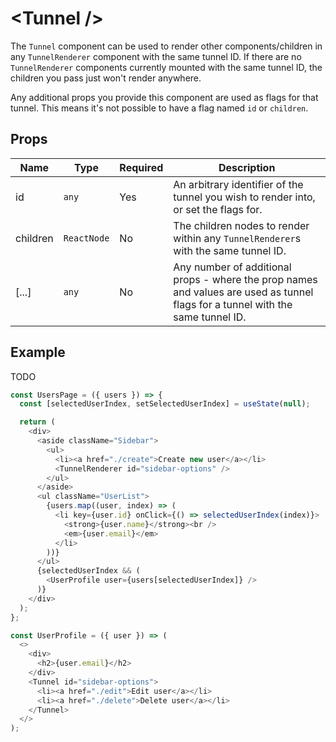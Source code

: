 # \<Tunnel />

The `Tunnel` component can be used to render other components/children in any `TunnelRenderer` component with the same
tunnel ID. If there are no `TunnelRenderer` components currently mounted with the same tunnel ID, the children you pass
just won't render anywhere.

Any additional props you provide this component are used as flags for that tunnel. This means it's not possible to have
a flag named `id` or `children`.

## Props

| Name | Type | Required | Description |
| --- | --- | --- | --- |
| id | `any` | Yes | An arbitrary identifier of the tunnel you wish to render into, or set the flags for. |
| children | `ReactNode` | No | The children nodes to render within any `TunnelRenderer`s with the same tunnel ID. |
| [...] | `any` | No | Any number of additional props - where the prop names and values are used as tunnel flags for a tunnel with the same tunnel ID. |

## Example

TODO

```js
const UsersPage = ({ users }) => {
  const [selectedUserIndex, setSelectedUserIndex] = useState(null);

  return (
    <div>
      <aside className="Sidebar">
        <ul>
          <li><a href="./create">Create new user</a></li>
          <TunnelRenderer id="sidebar-options" />
        </ul>
      </aside>
      <ul className="UserList">
        {users.map((user, index) => (
          <li key={user.id} onClick={() => selectedUserIndex(index)}>
            <strong>{user.name}</strong><br />
            <em>{user.email}</em>
          </li>
        ))}
      </ul>
      {selectedUserIndex && (
        <UserProfile user={users[selectedUserIndex]} />
      )}
    </div>
  );
};

const UserProfile = ({ user }) => (
  <>
    <div>
      <h2>{user.email}</h2>
    </div>
    <Tunnel id="sidebar-options">
      <li><a href="./edit">Edit user</a></li>
      <li><a href="./delete">Delete user</a></li>
    </Tunnel>
  </>
);
```
